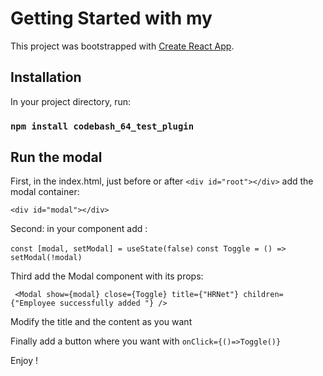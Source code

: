 # Getting Started with my

This project was bootstrapped with [Create React App](https://github.com/facebook/create-react-app).

## Installation

In your project directory, run:

### `npm install codebash_64_test_plugin`

## Run the modal

First, in the index.html, just before or after `<div id="root"></div>` add the modal container:

`<div id="modal"></div>`

Second: in your component add :

`const [modal, setModal] = useState(false)`
`const Toggle = () => setModal(!modal)`

Third add the Modal component with its props:

` <Modal
        show={modal}
        close={Toggle}
        title={"HRNet"}
        children={"Employee successfully added "}
      />`

Modify the title and the content as you want

Finally add a button where you want with `onClick={()=>Toggle()}`

Enjoy !
